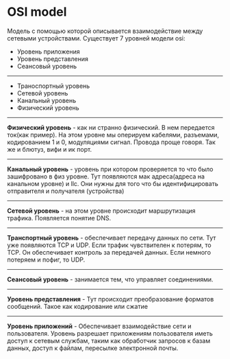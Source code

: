 # OSI model

Модель с помощью которой описывается взаимодействие между сетевыми устройствами.
Существует 7 уровней модели osi:

- Уровень приложения
- Уровень представления
- Сеансовый уровень
---
- Траноспортный уровень
- Сетевой уровень
- Канальный уровень
- Физический уровень

---

**Физический уровень** - как ни странно физический. В нем передается ток(как пример). На этом уровне мы оперируем кабелями, разъемами, кодированием 1 и 0, модуляциями сигнал. Провода проще говоря. Так же и блютуз, вифи и ик порт.

---

**Канальный уровень** - уровень при котором проверяется то что было зашифровано в физ уровне.
Тут появляются мак адреса(адреса на канальном уровне) и llc. Они нужны для того что бы идентифицировать отправителя и получателя (устройства)

---

**Сетевой уровень** - на этом уровне происходит маршрутизация трафика. Появляется понятие DNS.

---

**Транспортный уровень** - обеспечивает передачу данных по сети. Тут уже появляются TCP и UDP.
Если трафик чувствителен к потерям, то TCP. Он обеспечивает контроль за передачей данных.
Если немного потеряем и пофиг, то UDP.

---

**Сеансовый уровень** - занимается тем, что управляет соединениями.

---

**Уровень представления** - Тут происходит преобразование форматов сообщений. Такое как кодирование или сжатие

---


**Уровень приложений** - Обеспечивает взаимодействие сети и пользователя. Уровень разрешает приложениям пользователя иметь доступ к сетевым службам, таким как обработчик запросов к базам данных, доступ к файлам, пересылке электронной почты.